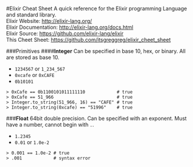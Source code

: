 #Elixir Cheat Sheet
A quick reference for the Elixir programming Language and standard library.  
Elixir Website: http://elixir-lang.org/  
Elixir Documentation: http://elixir-lang.org/docs.html  
Elixir Source: https://github.com/elixir-lang/elixir  
This Cheet Sheet: https://github.com/itsgreggreg/elixir_cheet_sheet  

###Primitives
####**Integer**
Can be specified in base 10, hex, or binary. All are stored as base 10.

 - `1234567` or `1_234_567`
 - `0xcafe` or `0xCAFE`
 - `0b10101`


 ```(elixir)
 > 0xCafe == 0b1100101011111110            # true
 > 0xCafe == 51_966                        # true
 > Integer.to_string(51_966, 16) == "CAFE" # true
 > Integer.to_string(0xcafe) == "51996"    # true
 ```

###**Float**
64bit double precision. Can be specified with an exponent. Must have a number, cannot begin with `.`.
 - `1.2345`
 - `0.01` or `1.0e-2`
```(elixir)
> 0.001 == 1.0e-2 # true
> .001            # syntax error
```
